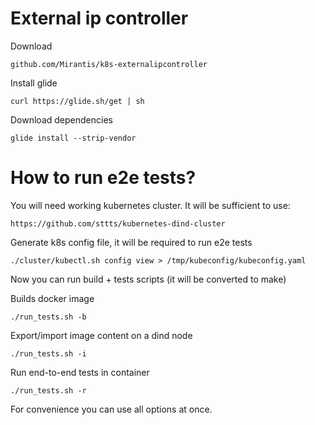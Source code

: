 External ip controller
======================

Download
```
github.com/Mirantis/k8s-externalipcontroller
```

Install glide
```
curl https://glide.sh/get | sh
```

Download dependencies
```
glide install --strip-vendor
```

How to run e2e tests?
=====================
You will need working kubernetes cluster. It will be sufficient to use:
```
https://github.com/sttts/kubernetes-dind-cluster
```

Generate k8s config file, it will be required to run e2e tests
```
./cluster/kubectl.sh config view > /tmp/kubeconfig/kubeconfig.yaml
```

Now you can run build + tests scripts (it will be converted to make)

Builds docker image
```
./run_tests.sh -b
```
Export/import image content on a dind node
```
./run_tests.sh -i
```
Run end-to-end tests in container
```
./run_tests.sh -r
```

For convenience you can use all options at once.
